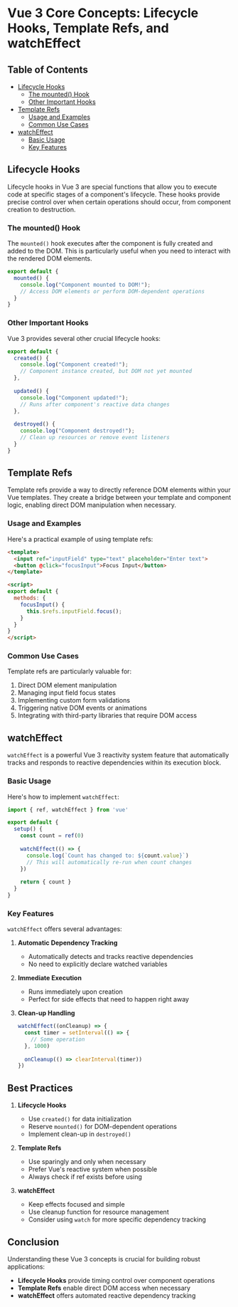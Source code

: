 # Vue 3 Core Concepts: Lifecycle Hooks, Template Refs, and watchEffect

## Table of Contents
- [Lifecycle Hooks](#lifecycle-hooks)
  - [The mounted() Hook](#the-mounted-hook)
  - [Other Important Hooks](#other-important-hooks)
- [Template Refs](#template-refs)
  - [Usage and Examples](#usage-and-examples)
  - [Common Use Cases](#common-use-cases)
- [watchEffect](#watcheffect)
  - [Basic Usage](#basic-usage)
  - [Key Features](#key-features)

## Lifecycle Hooks

Lifecycle hooks in Vue 3 are special functions that allow you to execute code at specific stages of a component's lifecycle. These hooks provide precise control over when certain operations should occur, from component creation to destruction.

### The mounted() Hook

The `mounted()` hook executes after the component is fully created and added to the DOM. This is particularly useful when you need to interact with the rendered DOM elements.

```javascript
export default {
  mounted() {
    console.log("Component mounted to DOM!");
    // Access DOM elements or perform DOM-dependent operations
  }
}
```

### Other Important Hooks

Vue 3 provides several other crucial lifecycle hooks:

```javascript
export default {
  created() {
    console.log("Component created!");
    // Component instance created, but DOM not yet mounted
  },
  
  updated() {
    console.log("Component updated!");
    // Runs after component's reactive data changes
  },
  
  destroyed() {
    console.log("Component destroyed!");
    // Clean up resources or remove event listeners
  }
}
```

## Template Refs

Template refs provide a way to directly reference DOM elements within your Vue templates. They create a bridge between your template and component logic, enabling direct DOM manipulation when necessary.

### Usage and Examples

Here's a practical example of using template refs:

```html
<template>
  <input ref="inputField" type="text" placeholder="Enter text">
  <button @click="focusInput">Focus Input</button>
</template>

<script>
export default {
  methods: {
    focusInput() {
      this.$refs.inputField.focus();
    }
  }
}
</script>
```

### Common Use Cases

Template refs are particularly valuable for:

1. Direct DOM element manipulation
2. Managing input field focus states
3. Implementing custom form validations
4. Triggering native DOM events or animations
5. Integrating with third-party libraries that require DOM access

## watchEffect

`watchEffect` is a powerful Vue 3 reactivity system feature that automatically tracks and responds to reactive dependencies within its execution block.

### Basic Usage

Here's how to implement `watchEffect`:

```javascript
import { ref, watchEffect } from 'vue'

export default {
  setup() {
    const count = ref(0)
    
    watchEffect(() => {
      console.log(`Count has changed to: ${count.value}`)
      // This will automatically re-run when count changes
    })
    
    return { count }
  }
}
```

### Key Features

`watchEffect` offers several advantages:

1. **Automatic Dependency Tracking**
   - Automatically detects and tracks reactive dependencies
   - No need to explicitly declare watched variables

2. **Immediate Execution**
   - Runs immediately upon creation
   - Perfect for side effects that need to happen right away

3. **Clean-up Handling**
   ```javascript
   watchEffect((onCleanup) => {
     const timer = setInterval(() => {
       // Some operation
     }, 1000)
     
     onCleanup(() => clearInterval(timer))
   })
   ```

## Best Practices

1. **Lifecycle Hooks**
   - Use `created()` for data initialization
   - Reserve `mounted()` for DOM-dependent operations
   - Implement clean-up in `destroyed()`

2. **Template Refs**
   - Use sparingly and only when necessary
   - Prefer Vue's reactive system when possible
   - Always check if ref exists before using

3. **watchEffect**
   - Keep effects focused and simple
   - Use cleanup function for resource management
   - Consider using `watch` for more specific dependency tracking

## Conclusion

Understanding these Vue 3 concepts is crucial for building robust applications:

- **Lifecycle Hooks** provide timing control over component operations
- **Template Refs** enable direct DOM access when necessary
- **watchEffect** offers automated reactive dependency tracking
